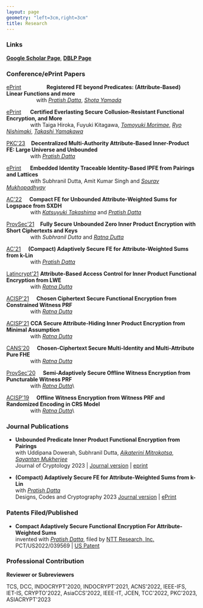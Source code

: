 ```yaml
---
layout: page
geometry: "left=3cm,right=3cm"
title: Research
---
```


### Links

**[Google Scholar Page](https://scholar.google.co.in/citations?user=7N8SUDMAAAAJ&hl=en)**, **[DBLP Page](https://dblp.org/pid/222/6843.html)**


### Conference/ePrint Papers

[ePrint](https://eprint.iacr.org/2023/457) &nbsp; &nbsp; &nbsp; &nbsp; &nbsp; &nbsp; &nbsp; &nbsp; **Registered FE beyond Predicates: (Attribute-Based) Linear Functions and more**\
       &nbsp; &nbsp; &nbsp; &nbsp; &nbsp; &nbsp; &nbsp; &nbsp; &nbsp; &nbsp; with _[Pratish Datta](https://ntt-research.com/cis-people/)_, _[Shota Yamada](https://www.cpsec.aist.go.jp/team/acrt/researcher/yamada/index_en.html)_
  
[ePrint](https://eprint.iacr.org/2023/236) &nbsp;&nbsp;&nbsp;&nbsp; **Certified Everlasting Secure Collusion-Resistant Functional Encryption, and More**\
       &nbsp; &nbsp; &nbsp; &nbsp; &nbsp; &nbsp; &nbsp; &nbsp; with Taiga Hiroka, Fuyuki Kitagawa, _[Tomoyuki Morimae](http://www2.yukawa.kyoto-u.ac.jp/~tomoyuki.morimae/index.html)_, _[Ryo Nishimaki](https://www.nishimaki.info)_, _[Takashi Yamakawa](https://sites.google.com/view/takashiyamakawa)_
  
[PKC'23](https://eprint.iacr.org/2023/565) &nbsp;&nbsp; **Decentralized Multi-Authority Attribute-Based Inner-Product FE: Large Universe and Unbounded**\
       &nbsp; &nbsp; &nbsp; &nbsp; &nbsp; &nbsp; &nbsp; &nbsp; with _[Pratish Datta](https://ntt-research.com/cis-people/)_
  
[ePrint](https://eprint.iacr.org/2022/1196) &nbsp;&nbsp;&nbsp;&nbsp; **Embedded Identity Traceable Identity-Based IPFE from Pairings and Lattices**\
       &nbsp; &nbsp; &nbsp; &nbsp; &nbsp; &nbsp; &nbsp; &nbsp; with Subhranil Dutta, Amit Kumar Singh and _[Sourav Mukhopadhyay](http://www.facweb.iitkgp.ac.in/~sourav/)_
  
[AC'22](https://eprint.iacr.org/2022/1594) &nbsp;&nbsp;&nbsp; **Compact FE for Unbounded Attribute-Weighted Sums for Logspace from SXDH**\
       &nbsp; &nbsp; &nbsp; &nbsp; &nbsp; &nbsp; &nbsp; &nbsp; with _[Katsuyuki Takashima](https://waseda.pure.elsevier.com/en/persons/katsuyuki-takashima)_ and _[Pratish Datta](https://ntt-research.com/cis-people/)_
  
[ProvSec'21](https://link.springer.com/chapter/10.1007/978-3-030-90402-9_13) &nbsp;&nbsp; **Fully Secure Unbounded Zero Inner Product Encryption with Short Ciphertexts and Keys**\
       &nbsp; &nbsp; &nbsp; &nbsp; &nbsp; &nbsp; &nbsp; &nbsp; with _Subhranil Dutta_ and _[Ratna Dutta](http://www.facweb.iitkgp.ac.in/~ratna/)_
  
[AC'21](https://eprint.iacr.org/2021/1305) &nbsp;&nbsp;&nbsp; **(Compact) Adaptively Secure FE for Attribute-Weighted Sums from k-Lin**\
       &nbsp; &nbsp; &nbsp; &nbsp; &nbsp; &nbsp; &nbsp; &nbsp; with _[Pratish Datta](https://ntt-research.com/cis-people/)_
  
[Latincrypt'21](https://eprint.iacr.org/2021/178) **Attribute-Based Access Control for Inner Product Functional Encryption from LWE**\
       &nbsp; &nbsp; &nbsp; &nbsp; &nbsp; &nbsp; &nbsp; &nbsp; with _[Ratna Dutta](http://www.facweb.iitkgp.ac.in/~ratna/)_
  
[ACISP'21](https://eprint.iacr.org/2021/512) &nbsp;&nbsp;&nbsp; **Chosen Ciphertext Secure Functional Encryption from Constrained Witness PRF**\
       &nbsp; &nbsp; &nbsp; &nbsp; &nbsp; &nbsp; &nbsp; &nbsp; with _[Ratna Dutta](http://www.facweb.iitkgp.ac.in/~ratna/)_
  
[ACISP'21](https://eprint.iacr.org/2020/1085) **CCA Secure Attribute-Hiding Inner Product Encryption from Minimal Assumption**\
       &nbsp; &nbsp; &nbsp; &nbsp; &nbsp; &nbsp; &nbsp; &nbsp; with _[Ratna Dutta](http://www.facweb.iitkgp.ac.in/~ratna/)_
    
[CANS'20](https://eprint.iacr.org/2020/1382) &nbsp;&nbsp;&nbsp; **Chosen-Ciphertext Secure Multi-Identity and Multi-Attribute Pure FHE**\
       &nbsp; &nbsp; &nbsp; &nbsp; &nbsp; &nbsp; &nbsp; &nbsp; with _[Ratna Dutta](http://www.facweb.iitkgp.ac.in/~ratna/)_
  
[ProvSec'20](https://eprint.iacr.org/2020/479) &nbsp;&nbsp;&nbsp; **Semi-Adaptively Secure Offline Witness Encryption from Puncturable Witness PRF**\
       &nbsp; &nbsp; &nbsp; &nbsp; &nbsp; &nbsp; &nbsp; &nbsp; with _[Ratna Dutta](http://www.facweb.iitkgp.ac.in/~ratna/)_\

[ACISP'19](https://eprint.iacr.org/2018/587) &nbsp;&nbsp;&nbsp; **Offline Witness Encryption from Witness PRF and Randomized Encoding in CRS Model**\
       &nbsp; &nbsp; &nbsp; &nbsp; &nbsp; &nbsp; &nbsp; &nbsp; with _[Ratna Dutta](http://www.facweb.iitkgp.ac.in/~ratna/)_\
 

### Journal Publications

* **Unbounded Predicate Inner Product Functional Encryption from Pairings**\
  with Uddipana Dowerah, Subhranil Dutta, _[Aikaterini Mitrokotsa](https://www.alexandria.unisg.ch/persons/Katerina_Mitrokotsa)_, _[Sayantan Mukherjee](https://www.idrbt.ac.in/dr-sayantan-mukherjee/)_\
  Journal of Cryptology 2023 | [Journal version](https://link.springer.com/article/10.1007/s00145-023-09458-2) | [eprint](https://eprint.iacr.org/2023/483)

* **(Compact) Adaptively Secure FE for Attribute-Weighted Sums from k-Lin**\
  with _[Pratish Datta](https://ntt-research.com/cis-people/)_\
  Designs, Codes and Cryptography 2023 [Journal version](https://link.springer.com/article/10.1007/s10623-023-01219-3) | [ePrint](https://eprint.iacr.org/2021/1305)


### Patents Filed/Published

* **Compact Adaptively Secure Functional Encryption For Attribute-Weighted Sums**\
  invented with _[Pratish Datta](https://ntt-research.com/cis-people/)_, filed by [NTT Research, lnc.](https://ntt-research.com)\
  PCT/US2022/039569 | [US Patent](https://patents.google.com/patent/WO2023014969A1/)


### Professional Contribution

**Reviewer or Subreviewers**

TCS, DCC, INDOCRYPT'2020, INDOCRYPT'2021, ACNS'2022, IEEE-IFS, IET-IS, 
CRYPTO'2022, AsiaCCS'2022, IEEE-IT, JCEN, TCC'2022, PKC'2023, ASIACRYPT'2023  

